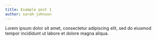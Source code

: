 ```yaml
---
title: Example post 1
author: sarah-johnson
---
```


Lorem ipsum dolor sit amet, consectetur adipiscing elit, sed do eiusmod tempor incididunt ut labore et dolore magna aliqua.
